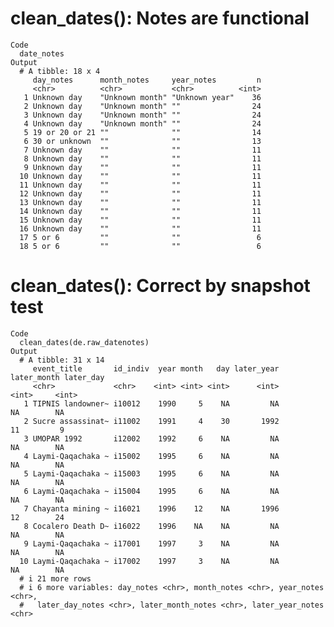 # clean_dates(): Notes are functional

    Code
      date_notes
    Output
      # A tibble: 18 x 4
         day_notes      month_notes     year_notes         n
         <chr>          <chr>           <chr>          <int>
       1 Unknown day    "Unknown month" "Unknown year"    36
       2 Unknown day    "Unknown month" ""                24
       3 Unknown day    "Unknown month" ""                24
       4 Unknown day    "Unknown month" ""                24
       5 19 or 20 or 21 ""              ""                14
       6 30 or unknown  ""              ""                13
       7 Unknown day    ""              ""                11
       8 Unknown day    ""              ""                11
       9 Unknown day    ""              ""                11
      10 Unknown day    ""              ""                11
      11 Unknown day    ""              ""                11
      12 Unknown day    ""              ""                11
      13 Unknown day    ""              ""                11
      14 Unknown day    ""              ""                11
      15 Unknown day    ""              ""                11
      16 Unknown day    ""              ""                11
      17 5 or 6         ""              ""                 6
      18 5 or 6         ""              ""                 6

# clean_dates(): Correct by snapshot test

    Code
      clean_dates(de.raw_datenotes)
    Output
      # A tibble: 31 x 14
         event_title       id_indiv  year month   day later_year later_month later_day
         <chr>             <chr>    <int> <int> <int>      <int>       <int>     <int>
       1 TIPNIS landowner~ i10012    1990     5    NA         NA          NA        NA
       2 Sucre assassinat~ i11002    1991     4    30       1992          11         9
       3 UMOPAR 1992       i12002    1992     6    NA         NA          NA        NA
       4 Laymi-Qaqachaka ~ i15002    1995     6    NA         NA          NA        NA
       5 Laymi-Qaqachaka ~ i15003    1995     6    NA         NA          NA        NA
       6 Laymi-Qaqachaka ~ i15004    1995     6    NA         NA          NA        NA
       7 Chayanta mining ~ i16021    1996    12    NA       1996          12        24
       8 Cocalero Death D~ i16022    1996    NA    NA         NA          NA        NA
       9 Laymi-Qaqachaka ~ i17001    1997     3    NA         NA          NA        NA
      10 Laymi-Qaqachaka ~ i17002    1997     3    NA         NA          NA        NA
      # i 21 more rows
      # i 6 more variables: day_notes <chr>, month_notes <chr>, year_notes <chr>,
      #   later_day_notes <chr>, later_month_notes <chr>, later_year_notes <chr>

